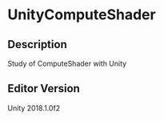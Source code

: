 # UnityComputeShader

## Description
Study of ComputeShader with Unity

## Editor Version
Unity 2018.1.0f2
